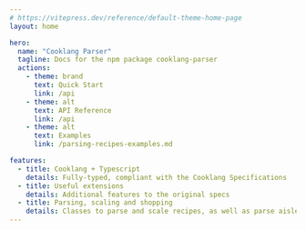 ```yaml
---
# https://vitepress.dev/reference/default-theme-home-page
layout: home

hero:
  name: "Cooklang Parser"
  tagline: Docs for the npm package cooklang-parser
  actions:
    - theme: brand
      text: Quick Start
      link: /api
    - theme: alt
      text: API Reference
      link: /api
    - theme: alt
      text: Examples
      link: /parsing-recipes-examples.md

features:
  - title: Cooklang + Typescript
    details: Fully-typed, compliant with the Cooklang Specifications
  - title: Useful extensions
    details: Additional features to the original specs
  - title: Parsing, scaling and shopping
    details: Classes to parse and scale recipes, as well as parse aisle configuration and create shopping lists
---
```

